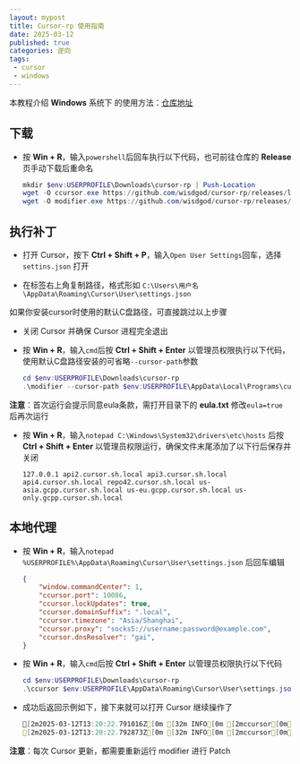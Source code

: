 ```yaml
---
layout: mypost
title: Cursor-rp 使用指南
date: 2025-03-12
published: true
categories: 逆向
tags: 
 - cursor
 - windows
---
```


本教程介绍 **Windows** 系统下 的使用方法：[仓库地址](https://github.com/wisdgod/cursor-rp)

## 下载

-   按 **Win + R**，输入`powershell`后回车执行以下代码，也可前往仓库的 **Release** 页手动下载后重命名
    
    ```powershell
    mkdir $env:USERPROFILE\Downloads\cursor-rp | Push-Location
    wget -O ccursor.exe https://github.com/wisdgod/cursor-rp/releases/latest/download/ccursor-x86_64-pc-windows-msvc.exe
    wget -O modifier.exe https://github.com/wisdgod/cursor-rp/releases/latest/download/modifier-x86_64-pc-windows-msvc.exe
    ```

## 执行补丁

-   打开 Cursor，按下 **Ctrl + Shift + P**，输入`Open User Settings`回车，选择 `settins.json` 打开
    
-   在标签右上角复制路径，格式形如 `C:\Users\用户名\AppData\Roaming\Cursor\User\settings.json`
    

如果你安装cursor时使用的默认C盘路径，可直接跳过以上步骤

-   关闭 Cursor 并确保 Cursor 进程完全退出
    
-   按 **Win + R**，输入`cmd`后按 **Ctrl + Shift + Enter** 以管理员权限执行以下代码，使用默认C盘路径安装的可省略`--cursor-path`参数
    
    ```powershell
    cd $env:USERPROFILE\Downloads\cursor-rp
    .\modifier --cursor-path $env:USERPROFILE\AppData\Local\Programs\cursor\resources\app --port 10086 --suffix .local local
    ```
    

**注意**：首次运行会提示同意eula条款，需打开目录下的 **eula.txt** 修改`eula=true` 后再次运行

-   按 **Win + R**，输入`notepad C:\Windows\System32\drivers\etc\hosts` 后按 **Ctrl + Shift + Enter** 以管理员权限运行，确保文件末尾添加了以下行后保存并关闭
    
        127.0.0.1 api2.cursor.sh.local api3.cursor.sh.local api4.cursor.sh.local repo42.cursor.sh.local us-asia.gcpp.cursor.sh.local us-eu.gcpp.cursor.sh.local us-only.gcpp.cursor.sh.local
    

## 本地代理

-   按 **Win + R**，输入`notepad %USERPROFILE%\AppData\Roaming\Cursor\User\settings.json` 后回车编辑
    

    ```json
    {
        "window.commandCenter": 1,
        "ccursor.port": 10086,
        "ccursor.lockUpdates": true,
        "ccursor.domainSuffix": ".local",
        "ccursor.timezone": "Asia/Shanghai",
        "ccursor.proxy": "socks5://username:password@example.com",
        "ccursor.dnsResolver": "gai",
    }
    ```
    
-   按 **Win + R**，输入`cmd`后按 **Ctrl + Shift + Enter** 以管理员权限执行以下代码
    
    ```powershell
    cd $env:USERPROFILE\Downloads\cursor-rp
    .\ccursor $env:USERPROFILE\AppData\Roaming\Cursor\User\settings.json
    ```
    
-   成功后返回示例如下，接下来就可以打开 Cursor 继续操作了
    
    ```powershell
    [2m2025-03-12T13:20:22.791016Z[0m [32m INFO[0m [2mccursor[0m[2m:[0m Config initialized successfully
    [2m2025-03-12T13:20:22.792873Z[0m [32m INFO[0m [2mccursor[0m[2m:[0m Listening on http://127.0.0.1:10086
    ```
    

**注意**：每次 Cursor 更新，都需要重新运行 modifier 进行 Patch